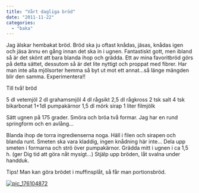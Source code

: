 ```yaml
---
title: "Vårt dagliga bröd"
date: "2011-11-22"
categories: 
  - "baka"
---
```


Jag älskar hembakat bröd. Bröd ska ju oftast knådas, jäsas, knådas igen och jäsa ännu en gång innan det ska in i ugnen. Fantastiskt gott, men ibland så är det skönt att bara blanda ihop och grädda. Ett av mina favoritbröd görs på detta sättet, dessutom så är det lite nyttigt och proppat med fibrer. Har man inte alla mjölsorter hemma så byt ut mot ett annat...så länge mängden blir den samma. Experimentera!!

Till två! bröd

5 dl vetemjöl 2 dl grahamsmjöl 4 dl rågsikt 2,5 dl rågkross 2 tsk salt 4 tsk bikarbonat 1+1dl pumpakärnor 1,5 dl mörk sirap 1 liter filmjölk

Sätt ugnen på 175 grader. Smöra och bröa två formar. Jag har en rund springform och en avlång...

Blanda ihop de torra ingredienserna noga. Häll i filen och sirapen och blanda runt. Smeten ska vara kladdig, ingen knådning här inte... Dela upp smeten i formarna och strö över pumpakärnor. Grädda mitt i ugnen i ca 1,5 h. (ger Dig tid att göra nåt mysigt...) Stjälp upp bröden, låt svalna under handduk.

Tips! Man kan göra brödet i muffinsplåt, så får man portionsbröd.

[![](/static/img/pic_176104872-224x300.jpg "pic_176104872")](http://import.local/wp-content/uploads/2012/01/pic_176104872.jpg)
